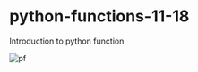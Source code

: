 # python-functions-11-18
Introduction to python function

![pf](https://user-images.githubusercontent.com/41470324/202792135-997fac6f-9b18-4013-9e21-165468113203.png)

